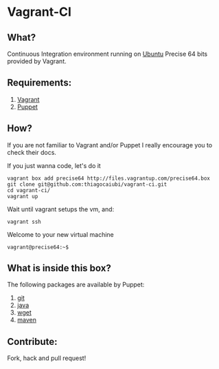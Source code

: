 # Vagrant-CI


## What?

Continuous Integration environment running on [Ubuntu](http://www.ubuntu.com/) Precise 64 bits provided by Vagrant.

## Requirements:
	
1. [Vagrant](http://vagrantup.com/)
2. [Puppet](http://puppetlabs.com/)

## How?

If you are not familiar to Vagrant and/or Puppet I really encourage you to check their docs.

If you just wanna code, let's do it

	vagrant box add precise64 http://files.vagrantup.com/precise64.box
	git clone git@github.com:thiagocaiubi/vagrant-ci.git
	cd vagrant-ci/
	vagrant up

Wait until vagrant setups the vm, and:
	
	vagrant ssh

Welcome to your new virtual machine

	vagrant@precise64:~$

## What is inside this box?

The following packages are available by Puppet:
	
1. [git](http://github.com/uggedal/puppet-module-git.git)
2. [java](http://github.com/puppetlabs/puppetlabs-java.git)
3. [wget](http://github.com/maestrodev/puppet-wget.git)
4. [maven](http://github.com/maestrodev/puppet-maven.git)

## Contribute:

Fork, hack and pull request!